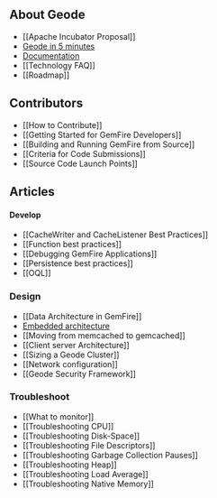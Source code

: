 ## About Geode
* [[Apache Incubator Proposal]]
* [Geode in 5 minutes](https://github.com/gemfire/apache-gemfire-staging/wiki#geode-in-5-minutes)
* [Documentation](http://gemfire.docs.pivotal.io)
* [[Technology FAQ]]
* [[Roadmap]]

## Contributors
* [[How to Contribute]]
* [[Getting Started for GemFire Developers]]
* [[Building and Running GemFire from Source]]
* [[Criteria for Code Submissions]]
* [[Source Code Launch Points]]

## Articles
#### Develop
* [[CacheWriter and CacheListener Best Practices]]
* [[Function best practices]]
* [[Debugging GemFire Applications]]
* [[Persistence best practices]]
* [[OQL]]

### Design
* [[Data Architecture in GemFire]]
* [Embedded architecture](https://github.com/gemfire/apache-gemfire-staging/wiki/Running-Haptic-In-Embedded-Mode)
* [[Moving from memcached to gemcached]]
* [[Client server Architecture]]
* [[Sizing a Geode Cluster]]
* [[Network configuration]]
* [[Geode Security Framework]]

### Troubleshoot

* [[What to monitor]]
* [[Troubleshooting CPU]]
* [[Troubleshooting Disk-Space]]
* [[Troubleshooting File Descriptors]]
* [[Troubleshooting Garbage Collection Pauses]]
* [[Troubleshooting Heap]]
* [[Troubleshooting Load Average]]
* [[Troubleshooting Native Memory]]
